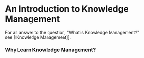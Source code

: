 

# An Introduction to Knowledge Management


For an answer to the question, "What is Knowledge Management?"
see [[Knowledge Management]].

### Why Learn Knowledge Management?

 
